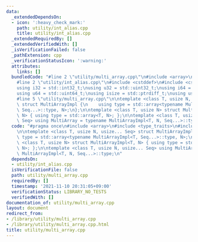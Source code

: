 ```yaml
---
data:
  _extendedDependsOn:
  - icon: ':heavy_check_mark:'
    path: utility/int_alias.cpp
    title: utility/int_alias.cpp
  _extendedRequiredBy: []
  _extendedVerifiedWith: []
  _isVerificationFailed: false
  _pathExtension: cpp
  _verificationStatusIcon: ':warning:'
  attributes:
    links: []
  bundledCode: "#line 2 \"utility/multi_array.cpp\"\n#include <array>\n#include <type_traits>\n\
    #line 2 \"utility/int_alias.cpp\"\n#include <cstddef>\n#include <cstdint>\n\n\
    using i32 = std::int32_t;\nusing u32 = std::uint32_t;\nusing i64 = std::int64_t;\n\
    using u64 = std::uint64_t;\nusing isize = std::ptrdiff_t;\nusing usize = std::size_t;\n\
    #line 5 \"utility/multi_array.cpp\"\n\ntemplate <class T, usize N, usize... Seq>\
    \ struct MultiArrayImpl {\n    using type = std::array<typename MultiArrayImpl<T,\
    \ Seq...>::type, N>;\n};\n\ntemplate <class T, usize N> struct MultiArrayImpl<T,\
    \ N> { using type = std::array<T, N>; };\n\ntemplate <class T, usize N, usize...\
    \ Seq> using MultiArray = typename MultiArrayImpl<T, N, Seq...>::type;\n"
  code: "#pragma once\n#include <array>\n#include <type_traits>\n#include \"int_alias.cpp\"\
    \n\ntemplate <class T, usize N, usize... Seq> struct MultiArrayImpl {\n    using\
    \ type = std::array<typename MultiArrayImpl<T, Seq...>::type, N>;\n};\n\ntemplate\
    \ <class T, usize N> struct MultiArrayImpl<T, N> { using type = std::array<T,\
    \ N>; };\n\ntemplate <class T, usize N, usize... Seq> using MultiArray = typename\
    \ MultiArrayImpl<T, N, Seq...>::type;\n"
  dependsOn:
  - utility/int_alias.cpp
  isVerificationFile: false
  path: utility/multi_array.cpp
  requiredBy: []
  timestamp: '2021-11-10 20:31:05+09:00'
  verificationStatus: LIBRARY_NO_TESTS
  verifiedWith: []
documentation_of: utility/multi_array.cpp
layout: document
redirect_from:
- /library/utility/multi_array.cpp
- /library/utility/multi_array.cpp.html
title: utility/multi_array.cpp
---
```

